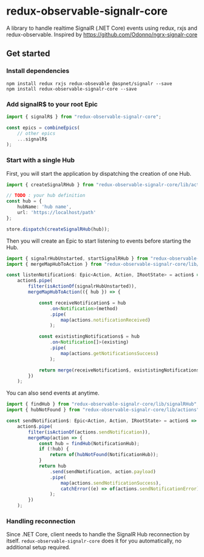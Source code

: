 # redux-observable-signalr-core

A library to handle realtime SignalR (.NET Core) events using redux, rxjs and redux-observable.
Inspired by https://github.com/Odonno/ngrx-signalr-core

## Get started

### Install dependencies

```
npm install redux rxjs redux-obsevable @aspnet/signalr --save
npm install redux-observable-signalr-core --save
```

### Add signalR$ to your root Epic

```ts
import { signalR$ } from "redux-observable-signalr-core";

const epics = combineEpics(
	// other epics
	...signalR$
);
```

### Start with a single Hub

First, you will start the application by dispatching the creation of one Hub.

```ts
import { createSignalRHub } from "redux-observable-signalr-core/lib/actions";

// TODO : your hub definition
const hub = {
    hubName: 'hub name',
    url: 'https://localhost/path'
};

store.dispatch(createSignalRHub(hub));
```

Then you will create an Epic to start listening to events before starting the Hub.

```ts
import { signalrHubUnstarted, startSignalRHub } from "redux-observable-signalr-core/lib/actions";
import { mergeMapHubToAction } from "redux-observable-signalr-core/lib/operators";

const listenNotification$: Epic<Action, Action, IRootState> = action$ =>
	action$.pipe(
		filter(isActionOf(signalrHubUnstarted)),
		mergeMapHubToAction(({ hub }) => {

			const receiveNotification$ = hub
				.on<Notification>(method)
				.pipe(
					map(actions.notificationReceived)
				);

			const exististingNotifications$ = hub
				.on<Notification[]>(existing)
				.pipe(
					map(actions.getNotificationsSuccess)
				);

			return merge(receiveNotification$, exististingNotifications$, of(startSignalRHub(NotificationHub)));
		})
	);
```

You can also send events at anytime.

```ts
import { findHub } from "redux-observable-signalr-core/lib/signalRHub";
import { hubNotFound } from "redux-observable-signalr-core/lib/actions";

const sendNotification$: Epic<Action, Action, IRootState> = action$ =>
	action$.pipe(
		filter(isActionOf(actions.sendNotification)),
		mergeMap(action => {
			const hub = findHub(NotificationHub);
			if (!hub) {
				return of(hubNotFound(NotificationHub));
			}
			return hub
				.send(sendNotification, action.payload)
				.pipe(
					map(actions.sendNotificationSuccess),
					catchError((e) => of(actions.sendNotificationError))
				);
		})
	);
```

### Handling reconnection

Since .NET Core, client needs to handle the SignalR Hub reconnection by itself. `redux-observable-signalr-core` does it for you automatically, no additional setup required.

